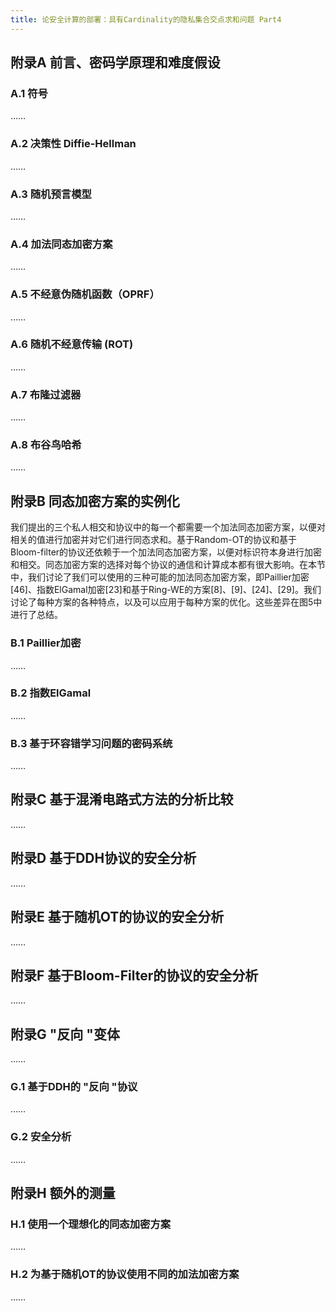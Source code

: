 ```yaml
---
title: 论安全计算的部署：具有Cardinality的隐私集合交点求和问题 Part4
---
```


## 附录A 前言、密码学原理和难度假设

### A.1 符号

<!--more-->

……

### A.2 决策性 Diffie-Hellman

……

### A.3 随机预言模型

……

### A.4 加法同态加密方案

……

### A.5 不经意伪随机函数（OPRF）

……

### A.6 随机不经意传输 (ROT)

……

### A.7 布隆过滤器

……

### A.8 布谷鸟哈希

……

## 附录B 同态加密方案的实例化

我们提出的三个私人相交和协议中的每一个都需要一个加法同态加密方案，以便对相关的值进行加密并对它们进行同态求和。基于Random-OT的协议和基于Bloom-filter的协议还依赖于一个加法同态加密方案，以便对标识符本身进行加密和相交。同态加密方案的选择对每个协议的通信和计算成本都有很大影响。在本节中，我们讨论了我们可以使用的三种可能的加法同态加密方案，即Paillier加密[46]、指数ElGamal加密[23]和基于Ring-WE的方案[8]、[9]、[24]、[29]。我们讨论了每种方案的各种特点，以及可以应用于每种方案的优化。这些差异在图5中进行了总结。

### B.1 Paillier加密

……

### B.2 指数ElGamal

……

### B.3 基于环容错学习问题的密码系统

……

## 附录C 基于混淆电路式方法的分析比较

……

## 附录D 基于DDH协议的安全分析

……

## 附录E 基于随机OT的协议的安全分析

……

## 附录F 基于Bloom-Filter的协议的安全分析

……

## 附录G "反向 "变体

……

### G.1 基于DDH的 "反向 "协议

……

### G.2 安全分析

……

## 附录H 额外的测量

### H.1 使用一个理想化的同态加密方案

……

### H.2 为基于随机OT的协议使用不同的加法加密方案

……